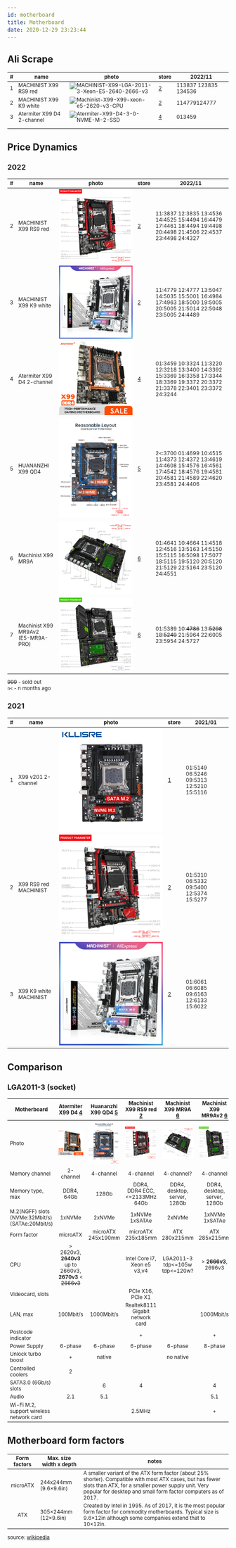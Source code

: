 ```yaml
---
id: motherboard
title: Motherboard
date: 2020-12-29 23:23:44
---
```


## Ali Scrape

<small class="tab-img-w-200 col-w-0">

<table class="nested">
  <thead>
    <tr>
      <th>#</th>
      <th>name</th>
      <th>photo</th>
      <th>store</th>
      <th>2022/11</th>
    </tr>
  </thead>
  <tbody>
    <tr>
      <td>1</td>
      <td>MACHINIST X99 RS9 red</td>
      <td><img src="/hm/assets/images/MACHINIST-X99-LGA-2011-3-Xeon-E5-2640-2666-v3-da5c85517df52730826b4376598b3b00.webp" alt="MACHINIST-X99-LGA-2011-3-Xeon-E5-2640-2666-v3"/></td>
      <td><a href="https://aliexpress.ru/item/4000750170401.html" title="MACHINIST Store">2</a></td>
      <td>
        <j>
          <z>11</z><z>3837</z>
        </j>
        <j>
          <z>12</z><z>3835</z>
        </j>
        <j>
          <z>13</z><z>4536</z>
        </j>
      </td>
    </tr>
    <tr>
      <td>2</td>
      <td>MACHINIST X99 K9 white</td>
      <td><img src="/hm/assets/images/Machinist-X99-X99-xeon-e5-2620-v3-CPU-c4dde54d5faa614fc4095d7384a88525.webp" alt="Machinist-X99-X99-xeon-e5-2620-v3-CPU"/></td>
      <td><a href="https://aliexpress.ru/item/4000383007258.html" title="MACHINIST Store">2</a></td>
      <td><j><z>11</z><z>4779</z></j><j><z>12</z><z>4777</z></j></td>
    </tr>
    <tr>
      <td>3</td>
      <td>Atermiter X99 D4 2-channel</td>
      <td><img alt="Atermiter-X99-D4-3-0-NVME-M-2-SSD" src="/hm/assets/images/Atermiter-X99-D4-3-0-NVME-M-2-SSD-46fc73674eea3b6eb8764f66dc83bf22.webp"/></td>
      <td><a href="https://aliexpress.ru/item/1005002988276402.html" title="atermiter Store">4</a></td>
      <td>
        <j>
          <z>01</z><z>3459</z>
        </j>
      </td>
    </tr>
    <tr>
      <td></td>
      <td></td>
      <td></td>
      <td></td>
      <td></td>
    </tr>
    <tr>
      <td></td>
      <td></td>
      <td></td>
      <td></td>
      <td></td>
    </tr>
  </tbody>
</table>

</small>

## Price Dynamics

### 2022

<small class="tab-img-w-200 col-w-0">

| # | name | photo | store | 2022/11 |
| --- | --- | --- | --- | --- |
| 2 | MACHINIST X99 RS9 red | [![MACHINIST-X99-LGA-2011-3-Xeon-E5-2640-2666-v3](img/MACHINIST-X99-LGA-2011-3-Xeon-E5-2640-2666-v3.webp)](img/MACHINIST-X99-LGA-2011-3-Xeon-E5-2640-2666-v3.webp) | [2](https://aliexpress.ru/item/4000750170401.html 'MACHINIST Store') | 11:3837 12:3835 13:4536 14:4525 15:4494 16:4479 17:4461 18:4494 19:4498 20:4498 21:4506 22:4537 23:4498 24:4327 |
| 3 | MACHINIST X99 K9 white | [![Machinist-X99-X99-xeon-e5-2620-v3-CPU](img/Machinist-X99-X99-xeon-e5-2620-v3-CPU.webp)](img/Machinist-X99-X99-xeon-e5-2620-v3-CPU.webp) | [2](https://aliexpress.ru/item/4000383007258.html 'MACHINIST Store') | 11:4779 12:4777 13:5047 14:5035 15:5001 16:4984 17:4963 18:5000 19:5005 20:5005 21:5014 22:5048 23:5005 24:4489 |
| 4 | Atermiter X99 D4 2-channel | [![Atermiter-X99-D4-3-0-NVME-M-2-SSD](img/Atermiter-X99-D4-3-0-NVME-M-2-SSD.webp)](img/Atermiter-X99-D4-3-0-NVME-M-2-SSD.webp) | [4](https://aliexpress.ru/item/1005002988276402.html 'atermiter Store') | 01:3459 10:3324 11:3220 12:3218 13:3400 14:3392 15:3369 16:3358 17:3344 18:3369 19:3372 20:3372 21:3378 22:3401 23:3372 24:3244 |
| 5 | HUANANZHI X99 QD4 | [![HUANANZHI-X99-QD4-Intel-XEON-E5-X99-LGA2011-3](img/HUANANZHI-X99-QD4-Intel-XEON-E5-X99-LGA2011-3.webp)](img/HUANANZHI-X99-QD4-Intel-XEON-E5-X99-LGA2011-3.webp) | [5](https://aliexpress.ru/item/1005004533446321.html 'iworld Store') | 2<:3700 01:4699 10:4515 11:4373 12:4372 13:4619 14:4608 15:4576 16:4561 17:4542 18:4576 19:4581 20:4581 21:4589 22:4620 23:4581 24:4406 |
| 6 | Machinist X99 MR9A | [![Machinist-X99-LGA-2011-3-Xeon-E5-V3-V4](img/Machinist-X99-LGA-2011-3-Xeon-E5-V3-V4.webp)](img/Machinist-X99-LGA-2011-3-Xeon-E5-V3-V4.webp) | [6](https://aliexpress.ru/item/1005003197164283.html 'MACHINIST official Store') | 01:4641 10:4664 11:4518 12:4516 13:5163 14:5150 15:5115 16:5098 17:5077 18:5115 19:5120 20:5120 21:5129 22:5164 23:5120 24:4551 |
| 7 | Machinist X99 MR9Av2 <br/>(E5-MR9A-PRO) | [![Machinist-X99-LGA-2011-3-Xeon-E5-V3-V4](img/Machinist-X99-LGA-2011-3-Xeon-E5-V3-V4-2.webp)](img/Machinist-X99-LGA-2011-3-Xeon-E5-V3-V4-2.webp) | [6](https://aliexpress.ru/item/1005004005435696.html 'MACHINIST official Store') | 01:5389 10:~~4786~~ 13:~~5298~~ 18:~~5249~~ 21:5964 22:6005 23:5954 24:5727 |

~~999~~ - sold out  
`n<` - n months ago

</small>

### 2021

<small class="tab-img-w-100 col-w-0">

| # | name | photo | store | 2021/01 |
| --- | --- | --- | --- | --- |
| 1 | X99 v201 2-channel | [![Kllisre-X99-LGA-2011-3-NVME-SATA-M-2](img/Kllisre-X99-LGA-2011-3-NVME-SATA-M-2.webp)](img/Kllisre-X99-LGA-2011-3-NVME-SATA-M-2.webp) | [1](https://aliexpress.ru/item/4000868280446.html 'RE Store') | 01:5149 06:5246 09:5313 12:5210 15:5116 |
| 2 | X99 RS9 red MACHINIST | [![MACHINIST-X99-LGA-2011-3-Xeon-E5-2640-2666-v3](img/MACHINIST-X99-LGA-2011-3-Xeon-E5-2640-2666-v3.webp)](img/MACHINIST-X99-LGA-2011-3-Xeon-E5-2640-2666-v3.webp) | [2](https://aliexpress.ru/item/4000750170401.html 'MACHINIST Store') | 01:5310 06:5332 09:5400 12:5374 15:5277 |
| 3 | X99 K9 white MACHINIST | [![Machinist-X99-X99-xeon-e5-2620-v3-CPU](img/Machinist-X99-X99-xeon-e5-2620-v3-CPU.webp)](img/Machinist-X99-X99-xeon-e5-2620-v3-CPU.webp) | [2](https://aliexpress.ru/item/4000383007258.html 'MACHINIST Store') | 01:6061 06:6085 09:6163 12:6133 15:6022 |

</small>

## Comparison

### LGA2011-3 (socket)

<small class="col-w-0">

| Motherboard | Atermiter X99 D4 [4](https://aliexpress.ru/item/1005002988276402.html 'atermiter Store') | Huananzhi X99 QD4 [5](https://aliexpress.ru/item/1005004533446321.html 'iworld Store') | Machinist X99 RS9 red [2](https://aliexpress.ru/item/4000750170401.html 'MACHINIST Store') | Machinist X99 MR9A [6](https://aliexpress.ru/item/1005003197164283.html 'MACHINIST official Store') | Machinist X99 MR9Av2 [6](https://aliexpress.ru/item/1005004005435696.html 'MACHINIST official Store') |
| --- | :-: | :-: | :-: | :-: | :-: |
| Photo | [![Atermiter-X99-D4-3-0-NVME-M-2-SSD](img/Atermiter-X99-D4-3-0-NVME-M-2-SSD.webp)](img/Atermiter-X99-D4-3-0-NVME-M-2-SSD.webp) | [![HUANANZHI-X99-QD4-Intel-XEON-E5-X99-LGA2011-3](img/HUANANZHI-X99-QD4-Intel-XEON-E5-X99-LGA2011-3.webp)](img/HUANANZHI-X99-QD4-Intel-XEON-E5-X99-LGA2011-3.webp) | [![MACHINIST-X99-LGA-2011-3-Xeon-E5-2640-2666-v3](img/MACHINIST-X99-LGA-2011-3-Xeon-E5-2640-2666-v3.webp)](img/MACHINIST-X99-LGA-2011-3-Xeon-E5-2640-2666-v3.webp) | [![Machinist-X99-LGA-2011-3-Xeon-E5-V3-V4](img/Machinist-X99-LGA-2011-3-Xeon-E5-V3-V4.webp)](img/Machinist-X99-LGA-2011-3-Xeon-E5-V3-V4.webp) | [![Machinist-X99-LGA-2011-3-Xeon-E5-V3-V4](img/Machinist-X99-LGA-2011-3-Xeon-E5-V3-V4-2.webp)](img/Machinist-X99-LGA-2011-3-Xeon-E5-V3-V4-2.webp) |
| Memory channel | 2-channel | 4-channel | 4-channel | 4-channel? | 4-channel |
| Memory type, max | DDR4, 64Gb | 128Gb | DDR4, DDR4&nbsp;ECC, <=2133MHz 64Gb | DDR4, desktop, server, 128Gb | DDR4, desktop, server, 128Gb |
| M.2(NGFF) slots (NVMe:32Mbit/s) (SATAe:20Mbit/s) | 1xNVMe | 2xNVMe | 1xNVMe 1xSATAe | 2xNVMe | 1xNVMe 1xSATAe |
| Form factor | microATX | microATX 245x190mm | microATX 235x185mm | ATX 280x215mm | ATX 285x215mm |
| CPU | > 2620v3, **2640v3** up to 2660v3, **2670v3** < ~~2666v3~~ |  | Intel Core i7, Xeon e5 v3,v4 | LGA2011-3 tdp<=105w tdp<=120w? | > **2666v3**, 2696v3 |
| Videocard, slots |  |  | PCIe&nbsp;X16, PCIe&nbsp;X1 |  |  |
| LAN, max | 100Mbit/s | 1000Mbit/s | Realtek8111 Gigabit network card |  | 1000Mbit/s |
| Postcode indicator |  |  | + |  | + |
| Power Supply | 6-phase | 6-phase | 6-phase | 6-phase | 8-phase |
| Unlock turbo boost | + | native |  | no native |  |
| Controlled coolers | 2 |  |
| SATA3.0 (6Gb/s) slots |  | 6 | 4 |  | 4 |
| Audio | 2.1 | 5.1 |  |  | 5.1 |
| Wi-Fi M.2, support wireless network card |  |  | 2.5MHz |  | + |

</small>

## Motherboard form factors

<small>

| Form factors | Max. size <br/> width x depth | notes |
| :-: | --- | --- |
| microATX | 244x244mm (9.6×9.6in) | A smaller variant of the ATX form factor (about 25% shorter). Compatible with most ATX cases, but has fewer slots than ATX, for a smaller power supply unit. Very popular for desktop and small form factor computers as of 2017. |
| ATX | 305×244mm (12×9.6in) | Created by Intel in 1995. As of 2017, it is the most popular form factor for commodity motherboards. Typical size is 9.6×12in although some companies extend that to 10×12in. |

source: [wikipedia](https://en.m.wikipedia.org/wiki/Motherboard_form_factor#Comparisons)

</small>
